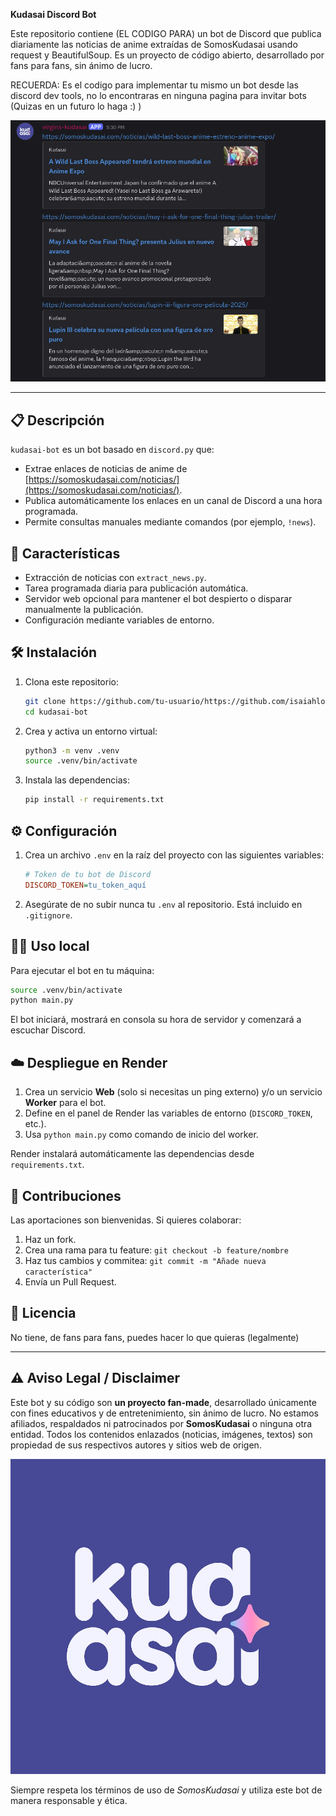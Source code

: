 **Kudasai Discord Bot**

Este repositorio contiene (EL CODIGO PARA) un bot de Discord que publica diariamente las noticias de anime extraídas de SomosKudasai usando request y BeautifulSoup. Es un proyecto de código abierto, desarrollado por fans para fans, sin ánimo de lucro.

RECUERDA: Es el codigo para implementar tu mismo un bot desde las discord dev tools, no lo encontraras en ninguna pagina para invitar bots (Quizas en un futuro lo haga :)  )

![image alt](https://github.com/isaiahlovescoding/kudasai-news-bot/blob/main/kudasai-bot-image.png?raw=true)

---

## 📋 Descripción

`kudasai-bot` es un bot basado en `discord.py` que:

* Extrae enlaces de noticias de anime de [https://somoskudasai.com/noticias/](https://somoskudasai.com/noticias/).
* Publica automáticamente los enlaces en un canal de Discord a una hora programada.
* Permite consultas manuales mediante comandos (por ejemplo, `!news`).

## 🚀 Características

* Extracción de noticias con `extract_news.py`.
* Tarea programada diaria para publicación automática.
* Servidor web opcional para mantener el bot despierto o disparar manualmente la publicación.
* Configuración mediante variables de entorno.

## 🛠️ Instalación

1. Clona este repositorio:

   ```bash
   git clone https://github.com/tu-usuario/https://github.com/isaiahlovescoding/kudasai-news-bot
   cd kudasai-bot
   ```

2. Crea y activa un entorno virtual:

   ```bash
   python3 -m venv .venv
   source .venv/bin/activate
   ```

3. Instala las dependencias:

   ```bash
   pip install -r requirements.txt
   ```

## ⚙️ Configuración

1. Crea un archivo `.env` en la raíz del proyecto con las siguientes variables:

   ```ini
   # Token de tu bot de Discord
   DISCORD_TOKEN=tu_token_aquí


2. Asegúrate de no subir nunca tu `.env` al repositorio. Está incluido en `.gitignore`.

## 🚴‍♂️ Uso local

Para ejecutar el bot en tu máquina:

```bash
source .venv/bin/activate
python main.py
```

El bot iniciará, mostrará en consola su hora de servidor y comenzará a escuchar Discord.

## ☁️ Despliegue en Render

1. Crea un servicio **Web** (solo si necesitas un ping externo) y/o un servicio **Worker** para el bot.
2. Define en el panel de Render las variables de entorno (`DISCORD_TOKEN`, etc.).
3. Usa `python main.py` como comando de inicio del worker.

Render instalará automáticamente las dependencias desde `requirements.txt`.

## 🤝 Contribuciones

Las aportaciones son bienvenidas. Si quieres colaborar:

1. Haz un fork.
2. Crea una rama para tu feature: `git checkout -b feature/nombre`
3. Haz tus cambios y commitea: `git commit -m "Añade nueva característica"`
4. Envía un Pull Request.

## 📜 Licencia

No tiene, de fans para fans, puedes hacer lo que quieras (legalmente)

---

## ⚠️ Aviso Legal / Disclaimer

Este bot y su código son **un proyecto fan-made**, desarrollado únicamente con fines educativos y de entretenimiento, sin ánimo de lucro. No estamos afiliados, respaldados ni patrocinados por **SomosKudasai** o ninguna otra entidad. Todos los contenidos enlazados (noticias, imágenes, textos) son propiedad de sus respectivos autores y sitios web de origen.

![image alt](https://github.com/isaiahlovescoding/kudasai-news-bot/blob/main/kudasai.jpg?raw=true)


Siempre respeta los términos de uso de *SomosKudasai* y utiliza este bot de manera responsable y ética.



